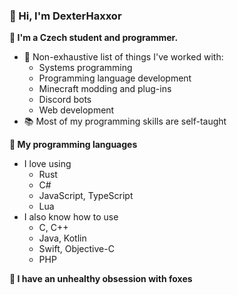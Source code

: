 ### 👋 Hi, I'm DexterHaxxor

**🦊 I'm a Czech student and programmer.**
- 🎨 Non-exhaustive list of things I've worked with:
  - Systems programming
  - Programming language development
  - Minecraft modding and plug-ins
  - Discord bots
  - Web development
- 📚 Most of my programming skills are self-taught

**📖 My programming languages**
- I love using
  - Rust
  - C#
  - JavaScript, TypeScript
  - Lua
- I also know how to use
  - C, C++
  - Java, Kotlin
  - Swift, Objective-C
  - PHP

**🦊 I have an unhealthy obsession with foxes**
